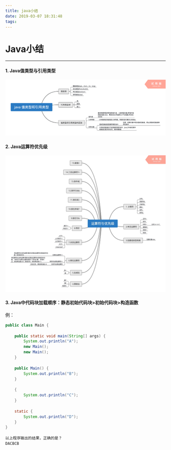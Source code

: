 ```yaml
---
title: java小结
date: 2019-03-07 18:31:48
tags:
---
```

# Java小结

------
#### 1. Java值类型与引用类型
![avatar](picture/javavalue.png)

#### 2. Java运算符优先级
![avatar](picture/operator.jpg)

#### 3. Java中代码块加载顺序：静态初始代码块>初始代码块>构造函数
例：
```java
public class Main {

    public static void main(String[] args) {
        System.out.println("A");
        new Main();
        new Main();
    }

    public Main() {
        System.out.println("B");
    }

    {
        System.out.println("C");
    }

    static {
        System.out.println("D");
    }
}

以上程序输出的结果，正确的是？
DACBCB
```